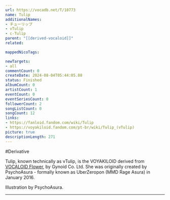 ```yaml
---
url: https://vocadb.net/T/10773
name: Tulip
additionalNames: 
- チューリップ
- vTulip
- c-Tulip
parent: "[[derived-vocaloid]]"
related:

mappedNicoTags:

newTargets:
- all
commentCount: 0
createDate: 2024-08-04T05:44:05.88
status: Finished
albumCount: 0
artistCount: 1
eventCount: 0
eventSeriesCount: 0
followerCount: 2
songListCount: 0
songCount: 12
links: 
- https://fanloid.fandom.com/wiki/Tulip
- https://voyakiloid.fandom.com/pt-br/wiki/Tulip_(vTulip)
picture: true
descriptionLength: 271
---
```


#Derivative

Tulip, known technically as vTulip, is the VOYAKILOID derived from [VOCALOID Flower](https://vocadb.net/Ar/21165), by Gynoid Co. Ltd. She was originally created by PsychoAsura - formally known as UberZeropon (MMD Rage Asura) in January 2016.

Illustration by PsychoAsura.

---

